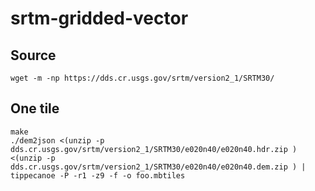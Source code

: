 srtm-gridded-vector
===================

Source
------

```
wget -m -np https://dds.cr.usgs.gov/srtm/version2_1/SRTM30/
```

One tile
--------

```
make
./dem2json <(unzip -p dds.cr.usgs.gov/srtm/version2_1/SRTM30/e020n40/e020n40.hdr.zip ) <(unzip -p dds.cr.usgs.gov/srtm/version2_1/SRTM30/e020n40/e020n40.dem.zip ) | tippecanoe -P -r1 -z9 -f -o foo.mbtiles
```
